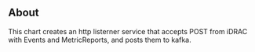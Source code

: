 About
---

This chart creates an http listerner service that accepts POST from iDRAC with Events and MetricReports, and posts them to kafka.
